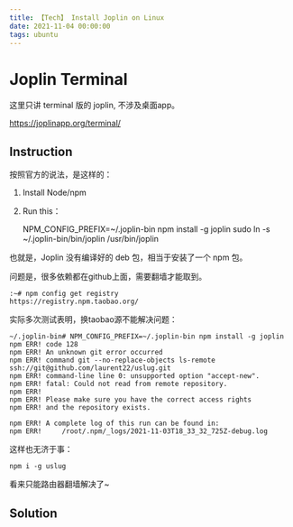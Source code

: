 ```yaml
---
title: 【Tech】 Install Joplin on Linux
date: 2021-11-04 00:00:00
tags: ubuntu
---
```


# Joplin Terminal

这里只讲 terminal 版的 joplin, 不涉及桌面app。

https://joplinapp.org/terminal/

## Instruction

按照官方的说法，是这样的：

1. Install Node/npm
1. Run this：

	NPM_CONFIG_PREFIX=~/.joplin-bin npm install -g joplin
	sudo ln -s ~/.joplin-bin/bin/joplin /usr/bin/joplin
	
也就是，Joplin 没有编译好的 deb 包，相当于安装了一个 npm 包。

问题是，很多依赖都在github上面，需要翻墙才能取到。

	:~# npm config get registry
	https://registry.npm.taobao.org/

实际多次测试表明，换taobao源不能解决问题：

	~/.joplin-bin# NPM_CONFIG_PREFIX=~/.joplin-bin npm install -g joplin
	npm ERR! code 128
	npm ERR! An unknown git error occurred
	npm ERR! command git --no-replace-objects ls-remote ssh://git@github.com/laurent22/uslug.git
	npm ERR! command-line line 0: unsupported option "accept-new".
	npm ERR! fatal: Could not read from remote repository.
	npm ERR! 
	npm ERR! Please make sure you have the correct access rights
	npm ERR! and the repository exists.

	npm ERR! A complete log of this run can be found in:
	npm ERR!     /root/.npm/_logs/2021-11-03T18_33_32_725Z-debug.log

这样也无济于事：

	npm i -g uslug

看来只能路由器翻墙解决了~

## Solution

